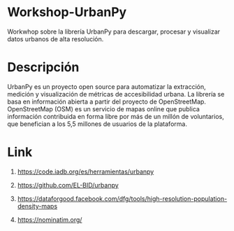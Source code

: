 # Workshop-UrbanPy
Workwhop sobre la librería UrbanPy para descargar, procesar y visualizar datos urbanos de alta resolución.
# Descripción
UrbanPy es un proyecto open source para automatizar la extracción, medición y visualización de métricas de accesibilidad urbana. La librería se basa en información abierta a partir del proyecto de OpenStreetMap. OpenStreetMap (OSM) es un servicio de mapas online que publica información contribuida en forma libre por más de un millón de voluntarios, que benefician a los 5,5 millones de usuarios de la plataforma.
# Link
1. https://code.iadb.org/es/herramientas/urbanpy <p>
2. https://github.com/EL-BID/urbanpy <p>
3. https://dataforgood.facebook.com/dfg/tools/high-resolution-population-density-maps <p>
4. https://nominatim.org/
  
